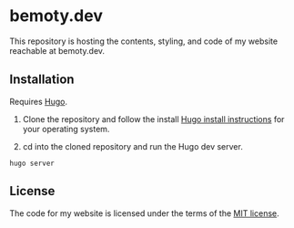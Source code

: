 # bemoty.dev

This repository is hosting the contents, styling, and code of my website reachable at bemoty.dev.

## Installation

Requires [Hugo](https://gohugo.io).

1. Clone the repository and follow the install [Hugo install instructions](https://gohugo.io/installation/) for your operating system.

2. cd into the cloned repository and run the Hugo dev server.

```console
hugo server
```

## License

The code for my website is licensed under the terms of the [MIT license](https://choosealicense.com/licenses/mit/).
